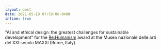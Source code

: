 ```yaml
---
layout: post
date: 2021-05-19 07:59:00-0400
inline: true
---
```


"AI and ethical design: the greatest challenges for sustainable development" for the [Re:Humanism](https://www.youtube.com/watch?v=TNi5YAnw-XU) award at the Museo nazionale delle arti del XXI secolo MAXXI (Rome, Italy). 